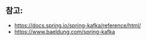 ## 참고: 

- https://docs.spring.io/spring-kafka/reference/html/
- https://www.baeldung.com/spring-kafka